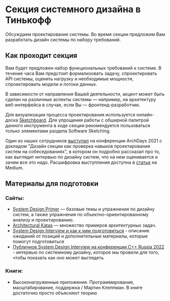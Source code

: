 # Секция системного дизайна в Тинькофф

Обсуждаем проектирование системы. Во время секции предложим Вам разработать дизайн системы по набору требований.

## Как проходит секция
Вам будет предложен набор функциональных требований к системе. В течение часа Вам предстоит формализовать задачу, спроектировать API системы, оценить нагрузку и необходимые мощности, спроектировать модели и потоки данных.

В зависимости от направления Вашей деятельности, акцент может быть сделан на различные аспекты системы — например, на архитектуру веб-интерфейса в случае, если Вы — фронтенд-разработчик.

Для визуализации процесса проектирования используется онлайн-доска [Sketchboard](https://sketchboard.io). Для упрощения работы с обширной палитрой данного инструмента в ходе секции рекомендуется пользоваться только элементами раздела Software Sketching.

Один из наших сотрудников [выступил](https://www.youtube.com/watch?v=Cth-B4r_pf4) на конференции ArchDays 2021 с докладом "Дизайн секции как проверка навыков проектирования систем на собеседованиях", в котором он подробно рассказал про то, как выглядит интервью по дизайну систем, что на нем оценивается и зачем все это надо. Расшифровка выступления доступна в [статье](https://apolomodov.medium.com/system-design-interview-at-tinkoff-7bd97c20d082) на Medium.

## Материалы для подготовки

### Сайты:
- [System Design Primer](https://github.com/donnemartin/system-design-primer) — базовые темы и упражнения по дизайну систем, а также упражнения по объектно-ориентированному анализу и проектированию.
- [Architectural Katas](http://nealford.com/katas/) — множество примеров архитектурных задач.
- [System Design Interview и как к ним подготовиться](https://apolomodov.medium.com/preparation-for-system-design-interview-66489d7a0af6) - описание ожиданий от позиций и дополнительные материалы, которые помогут подготовиться
- [Публичное System Design Interview на конференции C++ Russia 2022](https://apolomodov.medium.com/example-of-system-design-interview-7790a5569207) -   интервью по системному дизайну, которое мы провели для того, чтобы показать как оно может выглядеть

### Книги:
- Высоконагруженные приложения. Программирование, масштабирование, поддержка / Мартин Клеппман. В книге достаточно просто объясняют теорию
